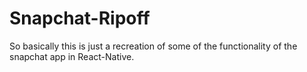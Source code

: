# Snapchat-Ripoff
So basically this is just a recreation of some of the functionality of the snapchat app in React-Native.
